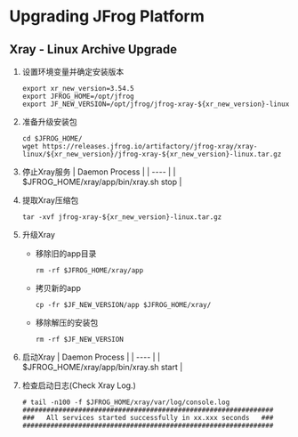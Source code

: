 # Upgrading JFrog Platform
## Xray - Linux Archive Upgrade
1. 设置环境变量并确定安装版本
    ```
    export xr_new_version=3.54.5
    export JFROG_HOME=/opt/jfrog
    export JF_NEW_VERSION=/opt/jfrog/jfrog-xray-${xr_new_version}-linux
    ```
2. 准备升级安装包
    ```
    cd $JFROG_HOME/
    wget https://releases.jfrog.io/artifactory/jfrog-xray/xray-linux/${xr_new_version}/jfrog-xray-${xr_new_version}-linux.tar.gz
    ```
 
3. 停止Xray服务
    | Daemon Process |
    | ---- |
    | $JFROG_HOME/xray/app/bin/xray.sh stop |

4. 提取Xray压缩包
    ```
    tar -xvf jfrog-xray-${xr_new_version}-linux.tar.gz
    ```

5. 升级Xray
    - 移除旧的app目录
        ```
        rm -rf $JFROG_HOME/xray/app
        ```
    - 拷贝新的app
        ```
        cp -fr $JF_NEW_VERSION/app $JFROG_HOME/xray/
        ```
    - 移除解压的安装包
        ```
        rm -rf $JF_NEW_VERSION
        ```
6. 启动Xray
    | Daemon Process |
    | ---- |
    | $JFROG_HOME/xray/app/bin/xray.sh start |
7. 检查启动日志(Check Xray Log.)
    ```termminal
    # tail -n100 -f $JFROG_HOME/xray/var/log/console.log
    ###############################################################
    ###   All services started successfully in xx.xxx seconds   ###
    ###############################################################
    ```
